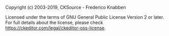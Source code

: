 Copyright (c) 2003-2019, CKSource - Frederico Knabben

Licensed under the terms of GNU General Public License Version 2 or later. For full details about the license, please check https://ckeditor.com/legal/ckeditor-oss-license.


